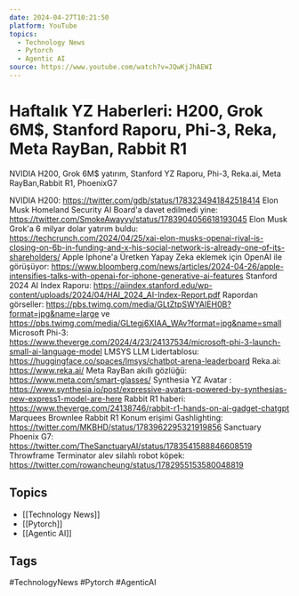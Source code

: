 ```yaml
---
date: 2024-04-27T10:21:50
platform: YouTube
topics:
  - Technology News
  - Pytorch
  - Agentic AI
source: https://www.youtube.com/watch?v=JQwKjJhAEWI
---
```

# Haftalık YZ Haberleri: H200, Grok 6M$, Stanford Raporu, Phi-3, Reka, Meta RayBan, Rabbit R1

NVIDIA H200, Grok 6M$ yatırım, Stanford YZ Raporu, Phi-3, Reka.ai, Meta RayBan,Rabbit R1, PhoenixG7

NVIDIA H200: https://twitter.com/gdb/status/1783234941842518414
Elon Musk Homeland Security AI Board'a davet edilmedi yine: https://twitter.com/SmokeAwayyy/status/1783904056618193045
Elon Musk Grok'a 6 milyar dolar yatırım buldu: https://techcrunch.com/2024/04/25/xai-elon-musks-openai-rival-is-closing-on-6b-in-funding-and-x-his-social-network-is-already-one-of-its-shareholders/
Apple Iphone'a Üretken Yapay Zeka eklemek için OpenAI ile görüşüyor: https://www.bloomberg.com/news/articles/2024-04-26/apple-intensifies-talks-with-openai-for-iphone-generative-ai-features
Stanford 2024 AI Index Raporu: https://aiindex.stanford.edu/wp-content/uploads/2024/04/HAI_2024_AI-Index-Report.pdf
Rapordan görseller: https://pbs.twimg.com/media/GLtZtpSWYAIEH0B?format=jpg&name=large ve
https://pbs.twimg.com/media/GLtegj6XIAA_WAv?format=jpg&name=small
Microsoft Phi-3: https://www.theverge.com/2024/4/23/24137534/microsoft-phi-3-launch-small-ai-language-model
LMSYS LLM Lidertablosu: https://huggingface.co/spaces/lmsys/chatbot-arena-leaderboard
Reka.ai: https://www.reka.ai/
Meta RayBan akıllı gözlüğü: https://www.meta.com/smart-glasses/
Synthesia YZ Avatar : https://www.synthesia.io/post/expressive-avatars-powered-by-synthesias-new-express1-model-are-here
Rabbit R1 haberi: https://www.theverge.com/24138746/rabbit-r1-hands-on-ai-gadget-chatgpt
Marquees Brownlee Rabbit R1 Konum erişimi Gashlighting: https://twitter.com/MKBHD/status/1783962295321919856
Sanctuary Phoenix G7: https://twitter.com/TheSanctuaryAI/status/1783541588846608519
Throwframe Terminator alev silahlı robot köpek: https://twitter.com/rowancheung/status/1782955153580048819

## Topics
- [[Technology News]]
- [[Pytorch]]
- [[Agentic AI]]

## Tags
#TechnologyNews #Pytorch #AgenticAI